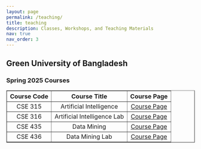 ```yaml
---
layout: page
permalink: /teaching/
title: teaching
description: Classes, Workshops, and Teaching Materials
nav: true
nav_order: 3
---
```


## Green University of Bangladesh


### Spring 2025 Courses


<div align="center">

<table border="1" cellspacing="0" cellpadding="8">
  <tr>
    <th>Course Code</th>
    <th>Course Title</th>
    <th>Course Page</th>
  </tr>
  <tr>
    <td align="center">CSE 315</td>
    <td align="center">Artificial Intelligence</td>
    <td align="center"><a href="{{ site.baseurl }}/projects/6_project">Course Page</a></td>
  </tr>
  <tr>
    <td align="center">CSE 316</td>
    <td align="center">Artificial Intelligence Lab</td>
    <td align="center"><a href="{{ site.baseurl }}/projects/7_project">Course Page</a></td>
  </tr>
  <tr>
    <td align="center">CSE 435</td>
    <td align="center">Data Mining</td>
    <td align="center"><a href="{{ site.baseurl }}/projects/8_project">Course Page</a></td>
  </tr>
  <tr>
    <td align="center">CSE 436</td>
    <td align="center">Data Mining Lab</td>
    <td align="center"><a href="{{ site.baseurl }}/projects/9_project">Course Page</a></td>
  </tr>
</table>

</div>



